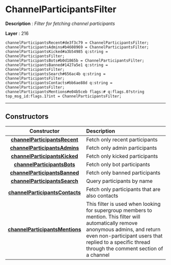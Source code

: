# ChannelParticipantsFilter

**Description** : *Filter for fetching channel participants*

**Layer** : 216

```tl
channelParticipantsRecent#de3f3c79 = ChannelParticipantsFilter;
channelParticipantsAdmins#b4608969 = ChannelParticipantsFilter;
channelParticipantsKicked#a3b54985 q:string = ChannelParticipantsFilter;
channelParticipantsBots#b0d1865b = ChannelParticipantsFilter;
channelParticipantsBanned#1427a5e1 q:string = ChannelParticipantsFilter;
channelParticipantsSearch#656ac4b q:string = ChannelParticipantsFilter;
channelParticipantsContacts#bb6ae88d q:string = ChannelParticipantsFilter;
channelParticipantsMentions#e04b5ceb flags:# q:flags.0?string top_msg_id:flags.1?int = ChannelParticipantsFilter;
```

---

## Constructors

| Constructor | Description |
| :---: | :--- |
| [**channelParticipantsRecent**](constructor/channelParticipantsRecent) | Fetch only recent participants |
| [**channelParticipantsAdmins**](constructor/channelParticipantsAdmins) | Fetch only admin participants |
| [**channelParticipantsKicked**](constructor/channelParticipantsKicked) | Fetch only kicked participants |
| [**channelParticipantsBots**](constructor/channelParticipantsBots) | Fetch only bot participants |
| [**channelParticipantsBanned**](constructor/channelParticipantsBanned) | Fetch only banned participants |
| [**channelParticipantsSearch**](constructor/channelParticipantsSearch) | Query participants by name |
| [**channelParticipantsContacts**](constructor/channelParticipantsContacts) | Fetch only participants that are also contacts |
| [**channelParticipantsMentions**](constructor/channelParticipantsMentions) | This filter is used when looking for supergroup members to mention.  This filter will automatically remove anonymous admins, and return even non-participant users that replied to a specific thread through the comment section of a channel |